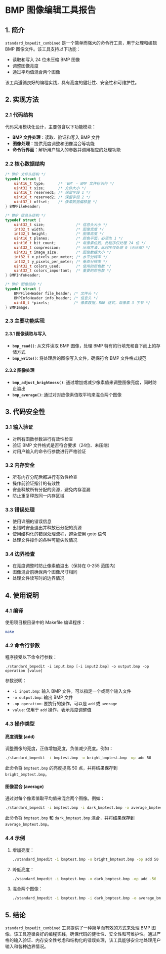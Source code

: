 # BMP 图像编辑工具报告

## 1. 简介

`standard_bmpedit_combined` 是一个简单而强大的命令行工具，用于处理和编辑 BMP 图像文件。该工具支持以下功能：

- 读取和写入 24 位未压缩 BMP 图像
- 调整图像亮度
- 通过平均值混合两个图像

该工具遵循良好的编程实践，具有高度的健壮性、安全性和可维护性。

## 2. 实现方法

### 2.1 代码结构

代码采用模块化设计，主要包含以下功能模块：

- **BMP 文件处理**：读取、验证和写入 BMP 文件
- **图像处理**：提供亮度调整和图像混合等功能
- **命令行界面**：解析用户输入的参数并调用相应的处理功能

### 2.2 核心数据结构

```c
/* BMP 文件头结构 */
typedef struct {
    uint16_t type;      /* 'BM' - BMP 文件标识符 */
    uint32_t size;      /* 文件大小 */
    uint16_t reserved1; /* 保留字段 1 */
    uint16_t reserved2; /* 保留字段 2 */
    uint32_t offset;    /* 像素数据偏移量 */
} BMPFileHeader;

/* BMP 信息头结构 */
typedef struct {
    uint32_t size;              /* 信息头大小 */
    int32_t width;              /* 图像宽度 */
    int32_t height;             /* 图像高度 */
    uint16_t planes;            /* 颜色平面，必须为 1 */
    uint16_t bit_count;         /* 每像素位数，此程序仅处理 24 位 */
    uint32_t compression;       /* 压缩方法，此程序仅处理 0（无压缩）*/
    uint32_t image_size;        /* 图像数据大小 */
    int32_t x_pixels_per_meter; /* 水平分辨率 */
    int32_t y_pixels_per_meter; /* 垂直分辨率 */
    uint32_t colors_used;       /* 使用的颜色数 */
    uint32_t colors_important;  /* 重要的颜色数 */
} BMPInfoHeader;

/* BMP 图像结构 */
typedef struct {
    BMPFileHeader file_header; /* 文件头 */
    BMPInfoHeader info_header; /* 信息头 */
    uint8_t *pixels;           /* 像素数据，BGR 格式，每像素 3 字节 */
} BMPImage;
```

### 2.3 主要功能实现

#### 2.3.1 图像读取与写入

- **`bmp_read()`**: 从文件读取 BMP 图像，处理 BMP 特有的行填充和自下而上的存储方式
- **`bmp_write()`**: 将处理后的图像写入文件，确保符合 BMP 文件格式规范

#### 2.3.2 图像处理

- **`bmp_adjust_brightness()`**: 通过增加或减少像素值来调整图像亮度，同时防止溢出
- **`bmp_average()`**: 通过对对应像素值取平均来混合两个图像

## 3. 代码安全性

### 3.1 输入验证

- 对所有函数参数进行有效性检查
- 验证 BMP 文件格式是否符合要求（24位、未压缩）
- 对用户输入的命令行参数进行严格验证

### 3.2 内存安全

- 所有内存分配后都进行有效性检查
- 操作前验证指针的有效性
- 安全释放所有分配的资源，避免内存泄漏
- 防止重复释放同一内存区域

### 3.3 错误处理

- 使用详细的错误信息
- 出错时安全退出并释放已分配的资源
- 使用结构化的错误处理流程，避免使用 goto 语句
- 处理文件操作的各种可能失败情况

### 3.4 边界检查

- 在亮度调整时防止像素值溢出（保持在 0-255 范围内）
- 图像混合前确保两个图像尺寸相同
- 处理文件读写时的边界情况

## 4. 使用说明

### 4.1 编译

使用项目根目录中的 Makefile 编译程序：

```bash
make
```

### 4.2 命令行参数

程序接受以下命令行参数：

```
./standard_bmpedit -i input.bmp [-i input2.bmp] -o output.bmp -op operation [value]
```

参数说明：
- `-i input.bmp`: 输入 BMP 文件，可以指定一个或两个输入文件
- `-o output.bmp`: 输出 BMP 文件
- `-op operation`: 要执行的操作，可以是 `add` 或 `average`
- `value`: 仅用于 `add` 操作，表示亮度调整值

### 4.3 操作类型

#### 亮度调整 (add)

调整图像的亮度，正值增加亮度，负值减少亮度。例如：

```bash
./standard_bmpedit -i bmptest.bmp -o bright_bmptest.bmp -op add 50
```

此命令将 `bmptest.bmp` 的亮度提高 50 点，并将结果保存到 `bright_bmptest.bmp`。

#### 图像混合 (average)

通过对每个像素值取平均值来混合两个图像。例如：

```bash
./standard_bmpedit -i bmptest.bmp -i dark_bmptest.bmp -o average_bmptest.bmp -op average
```

此命令将 `bmptest.bmp` 和 `dark_bmptest.bmp` 混合，并将结果保存到 `average_bmptest.bmp`。

### 4.4 示例

1. 增加亮度：
   ```bash
   ./standard_bmpedit -i bmptest.bmp -o bright_bmptest.bmp -op add 50
   ```

2. 降低亮度：
   ```bash
   ./standard_bmpedit -i bmptest.bmp -o dark_bmptest.bmp -op add -50
   ```

3. 混合两个图像：
   ```bash
   ./standard_bmpedit -i bmptest.bmp -i dark_bmptest.bmp -o average_bmptest.bmp -op average
   ```

## 5. 结论

`standard_bmpedit_combined` 工具提供了一种简单而有效的方式来处理 BMP 图像。该工具遵循良好的编程实践，确保代码的健壮性、安全性和可维护性。通过严格的输入验证、内存安全性考虑和结构化的错误处理，该工具能够安全地处理用户输入和各种边界情况。